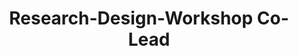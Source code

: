 ---
layout: member
weight: 800
name: Pranav Misri
title: Research-Design-Workshop Co-Lead
project: chemecar
subweight: 10
img: /assets/images/members/pranav.jpg
email: pranav2256@gmail.com
biography: >
  Pranav Misri is a 2nd year student in Materials Engineering. After working as a junior member of the vessel team in his first year at UBC, Pranav rejoined Chem-E-Car as co-lead of the Research-Design-Workshop Team. He is also currently enrolled in the Research Initiative Program under Professor Edouard Asselin's guidance working in labs assisting upper year Materials Engineering students with various projects. 
linkedin: https://www.linkedin.com/in/pranav-misri-b45015146/
---